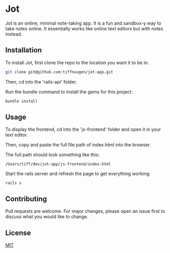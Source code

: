 # Jot

Jot is an online, minimal note-taking app. It is a fun and sandbox-y way to take notes online. It essentially works like online text editors but with notes instead.

## Installation

To install Jot, first clone the repo to the location you want it to be in:

```bash
git clone git@github.com:tiffnuugen/jot-app.git
```

Then, cd into the 'rails-api' folder. 

Run the bundle command to install the gems for this project:

```bash
bundle install
```
## Usage
To display the frontend, cd into the 'js-frontend' folder and open it in your text editor.  

Then, copy and paste the full file path of index.html into the browser.

The full path should look something like this:

```
/Users/tiff/dev/jot-app/js-frontend/index.html
```
Start the rails server and refresh the page to get everything working:
```
rails s
```


## Contributing
Pull requests are welcome. For major changes, please open an issue first to discuss what you would like to change.

## License
[MIT](https://choosealicense.com/licenses/mit/)
